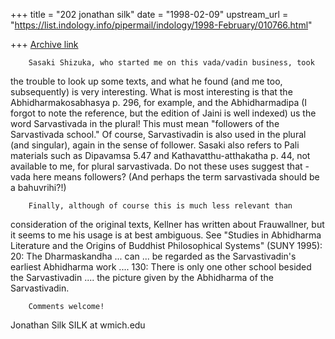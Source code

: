 +++
title = "202 jonathan silk"
date = "1998-02-09"
upstream_url = "https://list.indology.info/pipermail/indology/1998-February/010766.html"

+++
[Archive link](https://list.indology.info/pipermail/indology/1998-February/010766.html)

        Sasaki Shizuka, who started me on this vada/vadin business, took
the trouble to look up some texts, and what he found (and me too,
subsequently) is very interesting.
        What is most interesting is that the Abhidharmakosabhasya p. 296,
for example, and the Abhidharmadipa (I forgot to note the reference, but
the edition of Jaini is well indexed) us the word Sarvastivada in the
plural! This must mean "followers of the Sarvastivada school." Of course,
Sarvastivadin is also used in the plural (and singular), again in the sense
of follower.
        Sasaki also refers to Pali materials such as Dipavamsa 5.47 and
Kathavatthu-atthakatha p. 44, not available to me, for plural sarvastivada.
        Do not these uses suggest that -vada here means followers? (And
perhaps the term sarvastivada should be a bahuvrihi?!)

        Finally, although of course this is much less relevant than
consideration of the original texts, Kellner has written about Frauwallner,
but it seems to me his usage is at best ambiguous. See "Studies in
Abhidharma Literature and the Origins of Buddhist Philosophical Systems"
(SUNY 1995):
        20: The Dharmaskandha ... can ... be regarded as the
Sarvastivadin's earliest Abhidharma work ....
        130: There is only one other school besided the Sarvastivadin ....
the picture given by the Abhidharma of the Sarvastivadin.

        Comments welcome!

Jonathan Silk
SILK at wmich.edu



